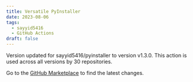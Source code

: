 ```yaml
---
title: Versatile PyInstaller
date: 2023-08-06
tags:
  - sayyid5416
  - GitHub Actions
draft: false
---
```



Version updated for sayyid5416/pyinstaller to version v1.3.0.
This action is used across all versions by 30 repositories.

Go to the [GitHub Marketplace](https://github.com/marketplace/actions/versatile-pyinstaller) to find the latest changes.
